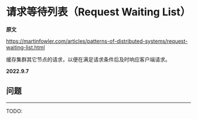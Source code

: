 # 请求等待列表（Request Waiting List）

**原文**

https://martinfowler.com/articles/patterns-of-distributed-systems/request-waiting-list.html

缓存集群其它节点的请求，以便在满足请求条件后及时响应客户端请求。

**2022.9.7**

## 问题

---

TODO:
